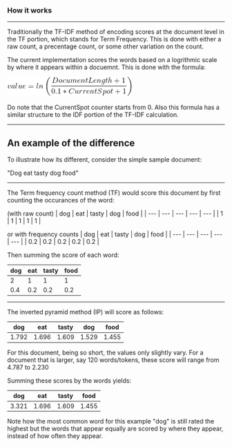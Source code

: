 ### How it works
---
Traditionally the TF-IDF method of encoding scores at the document level in the TF portion, which stands for Term Frequency.  This is done with either a raw count, a precentage count, or some other variation on the count.

The current implementation scores the words based on a logrithmic scale by where it appears within a docuemnt.  This is done with the formula:

![the formula](images/formula.gif "The formula")

Do note that the CurrentSpot counter starts from 0.  Also this formula has a similar structure to the IDF portion of the TF-IDF calculation.

---
An example of the difference
---

To illustrate how its different, consider the simple sample document:

"Dog eat tasty dog food"

---
The Term frequency count method (TF) would score this document by first counting the occurances of the word:

(with raw count)
| dog | eat | tasty | dog | food |
| --- | --- | --- | --- | --- |
| 1 | 1 | 1 | 1 | 1 |

or with frequency counts
| dog | eat | tasty | dog | food |
| --- | --- | --- | --- | --- |
| 0.2 | 0.2 | 0.2 | 0.2 | 0.2 |

Then summing the score of each word:

| dog | eat | tasty |  food |
| --- | --- | --- |  --- |
| 2 | 1 | 1 |  1 |
| 0.4 | 0.2 | 0.2 |  0.2 |

---
The inverted pyramid method (IP) will score as follows:

| dog | eat | tasty | dog | food |
| --- | --- | --- | --- | --- |
| 1.792 | 1.696 | 1.609 | 1.529 | 1.455 |

For this document, being so short, the values only slightly vary.  For a document that is larger, say 120 words/tokens, these score will range from 4.787 to 2.230

Summing these scores by the words yields:

| dog | eat | tasty |  food |
| --- | --- | --- | --- |
| 3.321 | 1.696 | 1.609 |  1.455 |

Note how the most common word for this example "dog" is still rated the highest but the words that appear equally are scored by where they appear, instead of how often they appear.
